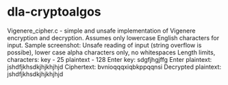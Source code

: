 # dla-cryptoalgos

Vigenere_cipher.c - simple and unsafe implementation of Vigenere encryption and decryption. Assumes only lowercase English characters for input.
Sample screenshot:
Unsafe reading of input (string overflow is possibe), lower case alpha characters only, no whitespaces
Length limits, characters: key - 25 plaintext - 128
Enter key:           sdgfjhgjffg
Enter plaintext:     jshdfjkhsdkjhjkhjhjd
Ciphertext:          bvnioqqqxiqbkppqqnsi
Decrypted plaintext: jshdfjkhsdkjhjkhjhjd
